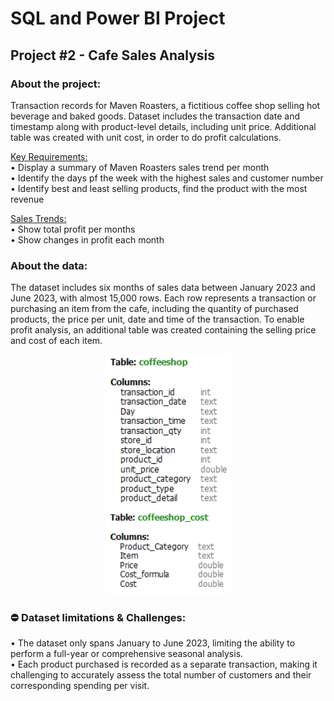 # **SQL and Power BI Project**

## **Project #2 - Cafe Sales Analysis**

### **About the project:<br/>** 
Transaction records for Maven Roasters, a fictitious coffee shop selling hot beverage and baked goods. Dataset includes the transaction date and timestamp along with product-level details, including unit price. Additional table was created with unit cost, in order to do profit calculations.

<ins>Key Requirements:</ins><br/>
•  Display a summary of Maven Roasters sales trend per month<br/>
•  Identify the days pf the week with the highest sales and customer number<br/>
•  Identify best and least selling products, find the product with the most revenue<br/>

<ins>Sales Trends:</ins><br/>
• Show total profit per months<br/>
• Show changes in profit each month<br/>

### **About the data:**

The dataset includes six months of sales data between January 2023 and June 2023, with almost 15,000 rows. Each row represents a transaction or purchasing an item from the cafe, including the quantity of purchased products, the price per unit, date and time of the transaction. To enable profit analysis, an additional table was created containing the selling price and cost of each item.

<p align="center">
  <img src="images_cafe/maven_cafe_fields1.PNG" alt="Data Types1" width="200"/><br/>
  <img src="images_cafe/maven_cafe_fields2.PNG" alt="Data Types2" width="200"/>
</p>

### ⛔ Dataset limitations & Challenges:

• The dataset only spans January to June 2023, limiting the ability to perform a full-year or comprehensive seasonal analysis.<br/>
• Each product purchased is recorded as a separate transaction, making it challenging to accurately assess the total number of customers and their corresponding spending per visit.<br/>
